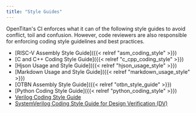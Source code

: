 ```yaml
---
title: "Style Guides"
---
```


OpenTitan's CI enforces what it can of the following style guides to avoid conflict, toil and confusion.
However, code reviewers are also responsible for enforcing coding style guidelines and best practices.

- [RISC-V Assembly Style Guide]({{< relref "asm_coding_style" >}})
- [C and C++ Coding Style Guide]({{< relref "c_cpp_coding_style" >}})
- [Hjson Usage and Style Guide]({{< relref "hjson_usage_style" >}})
- [Markdown Usage and Style Guide]({{< relref "markdown_usage_style" >}})
- [OTBN Assembly Style Guide]({{< relref "otbn_style_guide" >}})
- [Python Coding Style Guide]({{< relref "python_coding_style" >}})
- [Verilog Coding Style Guide](https://github.com/lowRISC/style-guides/blob/master/VerilogCodingStyle.md)
- [SystemVerilog Coding Style Guide for Design Verification (DV)](https://github.com/lowRISC/style-guides/blob/master/DVCodingStyle.md)
